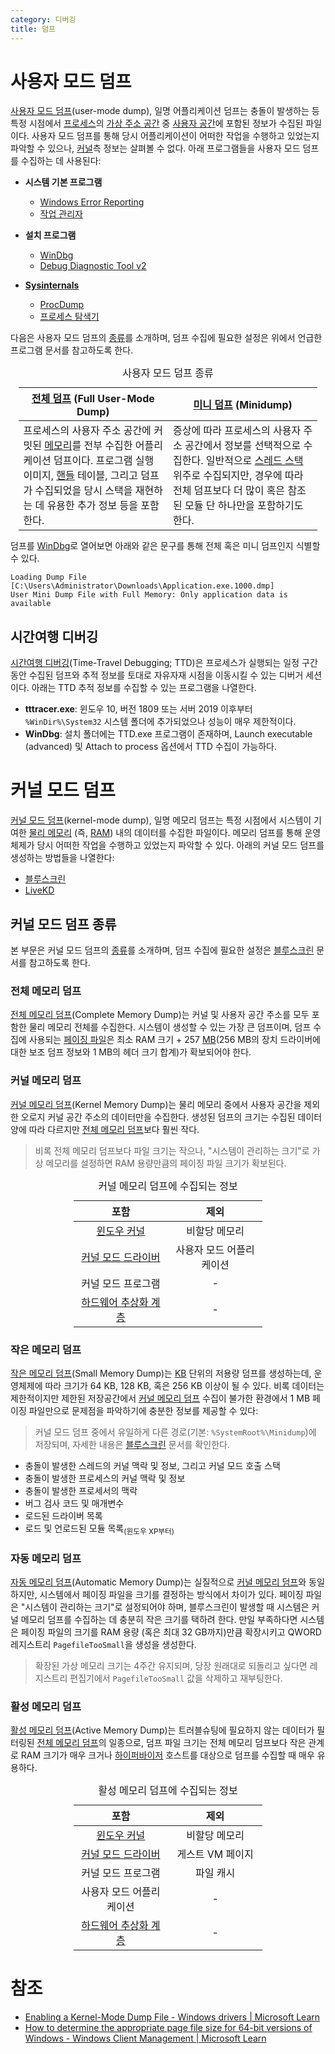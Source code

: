 ```yaml
---
category: 디버깅
title: 덤프
---
```

# 사용자 모드 덤프
[사용자 모드 덤프](https://learn.microsoft.com/en-us/windows-hardware/drivers/debugger/user-mode-dump-files)(user-mode dump), 일명 어플리케이션 덤프는 충돌이 발생하는 등 특정 시점에서 [프로세스](ko.Process.md)의 [가상 주소 공간](ko.Process.md#가상-주소-공간) 중 [사용자 공간](ko.Processor.md#보호-링)에 포함된 정보가 수집된 파일이다. 사용자 모드 덤프를 통해 당시 어플리케이션이 어떠한 작업을 수행하고 있었는지 파악할 수 있으나, [커널](ko.Kernel.md#커널)측 정보는 살펴볼 수 없다. 아래 프로그램들을 사용자 모드 덤프를 수집하는 데 사용된다:

<ul><li><dl><b>시스템 기본 프로그램</b><ul><li><a href="ko.WER.md">Windows Error Reporting</a></li><li><a href="https://ko.wikipedia.org/wiki/작업_관리자">작업 관리자</a></li></ul></dl></li>
<li><dl><b>설치 프로그램</b><ul><li><a href="ko.WinDbg.md">WinDbg</a></li><li><a href="https://www.microsoft.com/en-us/download/details.aspx?id=103453">Debug Diagnostic Tool v2</a></li></ul></dl></li>
<li><dl><b><a href="ko.Sysinternals.md">Sysinternals</a></b><ul><li><a href="ko.ProcDump.md">ProcDump</a></li><li><a href="ko.Process_Monitor.md">프로세스 탐색기</a></li></ul></dl></li></ul>

다음은 사용자 모드 덤프의 [종류](https://learn.microsoft.com/en-us/windows-hardware/drivers/debugger/user-mode-dump-files)를 소개하며, 덤프 수집에 필요한 설정은 위에서 언급한 프로그램 문서를 참고하도록 한다.

<table style="width: 95%; margin: auto;">
<caption style="text-align: center;">사용자 모드 덤프 종류</capation>
<colgroup><col style="width: 50%;"/><col style="width: 50%;"/></colgroup>
<thead><tr><th style="text-align: center;"><a href="https://learn.microsoft.com/en-us/windows-hardware/drivers/debugger/user-mode-dump-files#full">전체 덤프</a> (Full User-Mode Dump)</th><th style="text-align: center;"><a href="https://learn.microsoft.com/en-us/windows-hardware/drivers/debugger/user-mode-dump-files#minidumps">미니 덤프</a> (Minidump)</th></tr></thead>
<tbody><tr><td>프로세스의 사용자 주소 공간에 커밋된 <a href="ko.Memory.md">메모리</a>를 전부 수집한 어플리케이션 덤프이다. 프로그램 실행 이미지, <a href="ko.Process.md#핸들">핸들</a> 테이블, 그리고 덤프가 수집되었을 당시 스택을 재현하는 데 유용한 추가 정보 등을 포함한다.</td><td>증상에 따라 프로세스의 사용자 주소 공간에서 정보를 선택적으로 수집한다. 일반적으로 <a href="ko.Process.md#스레드">스레드 스택</a> 위주로 수집되지만, 경우에 따라 전체 덤프보다 더 많이 혹은 참조된 모듈 단 하나만을 포함하기도 한다.</td></tr></tbody>
</table>

덤프를 [WinDbg](ko.WinDbg.md)로 열어보면 아래와 같은 문구를 통해 전체 혹은 미니 덤프인지 식별할 수 있다.

```windbg
Loading Dump File [C:\Users\Administrator\Downloads\Application.exe.1000.dmp]
User Mini Dump File with Full Memory: Only application data is available
```

## 시간여행 디버깅
[시간여행 디버깅](https://learn.microsoft.com/en-us/windows-hardware/drivers/debugger/time-travel-debugging-overview)(Time-Travel Debugging; TTD)은 프로세스가 실행되는 일정 구간동안 수집된 덤프와 추적 정보를 토대로 자유자재 시점을 이동시킬 수 있는 디버거 세션이다. 아래는 TTD 추적 정보를 수집할 수 있는 프로그램을 나열한다.

* **tttracer.exe**: 윈도우 10, 버전 1809 또는 서버 2019 이후부터 `%WinDir%\System32` 시스템 폴더에 추가되었으나 성능이 매우 제한적이다.
* **WinDbg**: 설치 폴더에는 TTD.exe 프로그램이 존재하며, Launch executable (advanced) 및 Attach to process 옵션에서 TTD 수집이 가능하다.

# 커널 모드 덤프
[커널 모드 덤프](https://learn.microsoft.com/en-us/windows-hardware/drivers/debugger/kernel-mode-dump-files)(kernel-mode dump), 일명 메모리 덤프는 특정 시점에서 시스템이 기여한 [물리 메모리](https://en.wikipedia.org/wiki/Computer_memory) (즉, [RAM](https://en.wikipedia.org/wiki/Random-access_memory)) 내의 데이터를 수집한 파일이다. 메모리 덤프를 통해 운영체제가 당시 어떠한 작업을 수행하고 있었는지 파악할 수 있다. 아래의 커널 모드 덤프를 생성하는 방법들을 나열한다:

* [블루스크린](ko.BSOD.md)
* [LiveKD](ko.LiveKD.md)

## 커널 모드 덤프 종류
본 부문은 커널 모드 덤프의 [종류](https://learn.microsoft.com/en-us/windows-hardware/drivers/debugger/varieties-of-kernel-mode-dump-files)를 소개하며, 덤프 수집에 필요한 설정은 [블루스크린](ko.BSOD.md) 문서를 참고하도록 한다.

### 전체 메모리 덤프
[전체 메모리 덤프](https://learn.microsoft.com/en-us/windows-hardware/drivers/debugger/complete-memory-dump)(Complete Memory Dump)는 커널 및 사용자 공간 주소를 모두 포함한 물리 메모리 전체를 수집한다. 시스템이 생성할 수 있는 가장 큰 덤프이며, 덤프 수집에 사용되는 [페이징 파일](ko.BSOD.md#가상-메모리)은 최소 RAM 크기 + 257 [MB](https://ko.wikipedia.org/wiki/메가바이트)(256 MB의 장치 드라이버에 대한 보조 덤프 정보와 1 MB의 헤더 크기 합계)가 확보되어야 한다.

### 커널 메모리 덤프
[커널 메모리 덤프](https://learn.microsoft.com/en-us/windows-hardware/drivers/debugger/kernel-memory-dump)(Kernel Memory Dump)는 물리 메모리 중에서 사용자 공간을 제외한 오로지 커널 공간 주소의 데이터만을 수집한다. 생성된 덤프의 크기는 수집된 데이터 양에 따라 다르지만 [전체 메모리 덤프](#전체-메모리-덤프)보다 훨씬 작다.

> 비록 전체 메모리 덤프보다 파일 크기는 작으나, "시스템이 관리하는 크기"로 가상 메모리를 설정하면 RAM 용량만큼의 페이징 파일 크기가 확보된다.

<table style="table-layout: fixed; width: 60%; margin: auto;">
<caption style="caption-side: top;">커널 메모리 덤프에 수집되는 정보</caption>
<colgroup><col style="width: 50%;"/><col style="width: 50%;"/></colgroup>
<thead><tr><th style="text-align: center;">포함</th><th style="text-align: center;">제외</th></tr></thead>
<tbody style="text-align: center;">
<tr><td><a href="ko.Kernel.md">윈도우 커널</a></td><td>비할당 메모리</td></tr>
<tr><td><a href="ko.Driver.md">커널 모드 드라이버</a></td><td>사용자 모드 어플리케이션</td></tr>
<tr><td>커널 모드 프로그램</td><td>-</td></tr>
<tr><td><a href="ko.Kernel.md#하드웨어-추상-계층">하드웨어 추상화 계층</a></td><td>-</td></tr>
</tbody>
</table>

### 작은 메모리 덤프
[작은 메모리 덤프](https://learn.microsoft.com/en-us/windows-hardware/drivers/debugger/small-memory-dump)(Small Memory Dump)는 [KB](https://ko.wikipedia.org/wiki/킬로바이트) 단위의 저용량 덤프를 생성하는데, 운영체제에 따라 크기가 64 KB, 128 KB, 혹은 256 KB 이상이 될 수 있다. 비록 데이터는 제한적이지만 제한된 저장공간에서 [커널 메모리 덤프](#커널-메모리-덤프) 수집이 불가한 환경에서 1 MB 페이징 파일만으로 문제점을 파악하기에 충분한 정보를 제공할 수 있다:

> 커널 모드 덤프 중에서 유일하게 다른 경로(기본: `%SystemRoot%\Minidump`)에 저장되며, 자세한 내용은 [블루스크린](ko.BSOD.md#crashcontrol-작은-메모리-덤프) 문서를 확인한다.

* 충돌이 발생한 스레드의 커널 맥락 및 정보, 그리고 커널 모드 호출 스택
* 충돌이 발생한 프로세스의 커널 맥락 및 정보
* 충돌이 발생한 프로세서의 맥락
* 버그 검사 코드 및 매개변수
* 로드된 드라이버 목록
* 로드 및 언로드된 모듈 목록<sub>(윈도우 XP부터)</sub>

### 자동 메모리 덤프
[자동 메모리 덤프](https://learn.microsoft.com/en-us/windows-hardware/drivers/debugger/automatic-memory-dump)(Automatic Memory Dump)는 실질적으로 [커널 메모리 덤프](#커널-메모리-덤프)와 동일하지만, 시스템에서 페이징 파일을 크기를 결정하는 방식에서 차이가 있다. 페이징 파일은 "시스템이 관리하는 크기"로 설정되어야 하며, 블루스크린이 발생할 때 시스템은 커널 메모리 덤프를 수집하는 데 충분히 작은 크기를 택하려 한다. 만일 부족하다면 시스템은 페이징 파일의 크기를 RAM 용량 (혹은 최대 32 GB까지)만큼 확장시키고 QWORD 레지스트리 `PagefileTooSmall`을 생성을 생성한다.

> 확장된 가상 메모리 크기는 4주간 유지되며, 당장 원래대로 되돌리고 싶다면 레지스트리 편집기에서 `PagefileTooSmall` 값을 삭제하고 재부팅한다.

### 활성 메모리 덤프
[활성 메모리 덤프](https://learn.microsoft.com/en-us/windows-hardware/drivers/debugger/active-memory-dump)(Active Memory Dump)는 트러블슈팅에 필요하지 않는 데이터가 필터링된 [전체 메모리 덤프](#전체-메모리-덤프)의 일종으로, 덤프 파일 크기는 전체 메모리 덤프보다 작은 관계로 RAM 크기가 매우 크거나 [하이퍼바이저](https://ko.wikipedia.org/wiki/하이퍼바이저) 호스트를 대상으로 덤프를 수집할 때 매우 유용하다.

<table style="table-layout: fixed; width: 60%; margin: auto;">
<caption style="caption-side: top;">활성 메모리 덤프에 수집되는 정보</caption>
<colgroup><col style="width: 50%;"/><col style="width: 50%;"/></colgroup>
<thead><tr><th style="text-align: center;">포함</th><th style="text-align: center;">제외</th></tr></thead>
<tbody style="text-align: center;">
<tr><td><a href="ko.Kernel.md">윈도우 커널</a></td><td>비할당 메모리</td></tr>
<tr><td><a href="ko.Driver.md">커널 모드 드라이버</a></td><td>게스트 VM 페이지</td></tr>
<tr><td>커널 모드 프로그램</td><td>파일 캐시</td></tr>
<tr><td>사용자 모드 어플리케이션</td><td>-</td></tr>
<tr><td><a href="ko.Kernel.md#하드웨어-추상-계층">하드웨어 추상화 계층</a></td><td>-</td></tr>
</tbody>
</table>

# 참조
* [Enabling a Kernel-Mode Dump File - Windows drivers &#124; Microsoft Learn](https://learn.microsoft.com/en-us/windows-hardware/drivers/debugger/enabling-a-kernel-mode-dump-file)
* [How to determine the appropriate page file size for 64-bit versions of Windows - Windows Client Management &#124; Microsoft Learn](https://learn.microsoft.com/en-us/windows/client-management/determine-appropriate-page-file-size)
